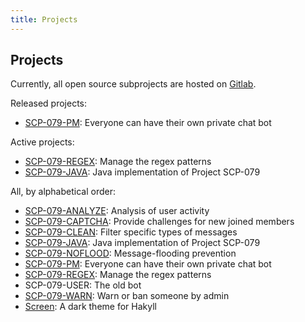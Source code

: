```yaml
---
title: Projects
---
```


## Projects

Currently, all open source subprojects are hosted on 
<a href="https://gitlab.com/scp-079" target="_blank">Gitlab</a>.

Released projects:

- <a href="https://gitlab.com/scp-079/scp-079-pm" target="_blank">SCP-079-PM</a>: 
Everyone can have their own private chat bot

Active projects:

- <a href="https://gitlab.com/scp-079/scp-079-regex" target="_blank">SCP-079-REGEX</a>: 
Manage the regex patterns
- <a href="https://gitlab.com/scp-079/scp-079-java" target="_blank">SCP-079-JAVA</a>: 
Java implementation of Project SCP-079

All, by alphabetical order:

- <a href="https://gitlab.com/scp-079/scp-079-analyze" target="_blank">SCP-079-ANALYZE</a>: 
Analysis of user activity
- <a href="https://gitlab.com/scp-079/scp-079-captcha" target="_blank">SCP-079-CAPTCHA</a>: 
Provide challenges for new joined members
- <a href="https://gitlab.com/scp-079/scp-079-clean" target="_blank">SCP-079-CLEAN</a>: 
Filter specific types of messages
- <a href="https://gitlab.com/scp-079/scp-079-java" target="_blank">SCP-079-JAVA</a>: 
Java implementation of Project SCP-079
- <a href="https://gitlab.com/scp-079/scp-079-noflood" target="_blank">SCP-079-NOFLOOD</a>: 
Message-flooding prevention
- <a href="https://gitlab.com/scp-079/scp-079-pm" target="_blank">SCP-079-PM</a>: 
Everyone can have their own private chat bot
- <a href="https://gitlab.com/scp-079/scp-079-regex" target="_blank">SCP-079-REGEX</a>: 
Manage the regex patterns
- <a class="no" target="_blank">SCP-079-USER</a>: 
The old bot
- <a href="https://gitlab.com/scp-079/scp-079-warn" target="_blank">SCP-079-WARN</a>: 
Warn or ban someone by admin
- <a href="https://gitlab.com/scp-079/scp-079.gitlab.io" target="_blank">Screen</a>: 
A dark theme for Hakyll

<audio src="/audio/page/projects.ogg" autoplay></audio>
<audio id="no_button" src="/audio/button/no.ogg"/>
<audio id="no_click" src="/audio/button/no_click.ogg"/>
